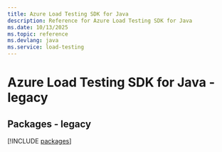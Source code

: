 ```yaml
---
title: Azure Load Testing SDK for Java
description: Reference for Azure Load Testing SDK for Java
ms.date: 10/13/2025
ms.topic: reference
ms.devlang: java
ms.service: load-testing
---
```

# Azure Load Testing SDK for Java - legacy
## Packages - legacy
[!INCLUDE [packages](load-testing-index.md)]
